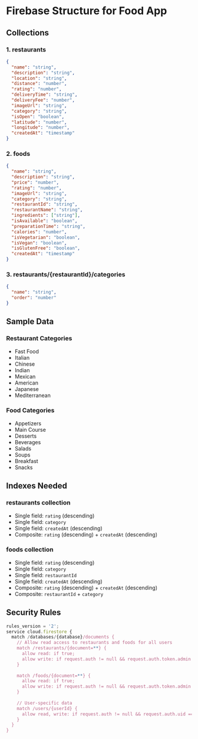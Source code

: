 # Firebase Structure for Food App

## Collections

### 1. restaurants
```json
{
  "name": "string",
  "description": "string",
  "location": "string",
  "distance": "number",
  "rating": "number",
  "deliveryTime": "string",
  "deliveryFee": "number",
  "imageUrl": "string",
  "category": "string",
  "isOpen": "boolean",
  "latitude": "number",
  "longitude": "number",
  "createdAt": "timestamp"
}
```

### 2. foods
```json
{
  "name": "string",
  "description": "string",
  "price": "number",
  "rating": "number",
  "imageUrl": "string",
  "category": "string",
  "restaurantId": "string",
  "restaurantName": "string",
  "ingredients": ["string"],
  "isAvailable": "boolean",
  "preparationTime": "string",
  "calories": "number",
  "isVegetarian": "boolean",
  "isVegan": "boolean",
  "isGlutenFree": "boolean",
  "createdAt": "timestamp"
}
```

### 3. restaurants/{restaurantId}/categories
```json
{
  "name": "string",
  "order": "number"
}
```

## Sample Data

### Restaurant Categories
- Fast Food
- Italian
- Chinese
- Indian
- Mexican
- American
- Japanese
- Mediterranean

### Food Categories
- Appetizers
- Main Course
- Desserts
- Beverages
- Salads
- Soups
- Breakfast
- Snacks

## Indexes Needed

### restaurants collection
- Single field: `rating` (descending)
- Single field: `category`
- Single field: `createdAt` (descending)
- Composite: `rating` (descending) + `createdAt` (descending)

### foods collection
- Single field: `rating` (descending)
- Single field: `category`
- Single field: `restaurantId`
- Single field: `createdAt` (descending)
- Composite: `rating` (descending) + `createdAt` (descending)
- Composite: `restaurantId` + `category`

## Security Rules

```javascript
rules_version = '2';
service cloud.firestore {
  match /databases/{database}/documents {
    // Allow read access to restaurants and foods for all users
    match /restaurants/{document=**} {
      allow read: if true;
      allow write: if request.auth != null && request.auth.token.admin == true;
    }
    
    match /foods/{document=**} {
      allow read: if true;
      allow write: if request.auth != null && request.auth.token.admin == true;
    }
    
    // User-specific data
    match /users/{userId} {
      allow read, write: if request.auth != null && request.auth.uid == userId;
    }
  }
}
```